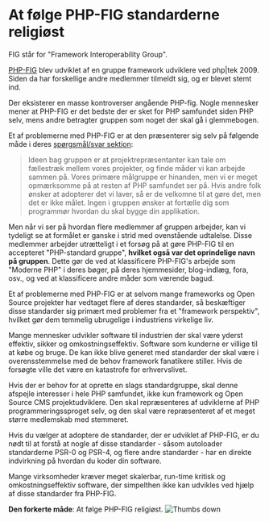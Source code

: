 # At følge PHP-FIG standarderne religiøst #

FIG står for "Framework Interoperability Group".

[PHP-FIG](http://www.php-fig.org/) blev udviklet af en gruppe framework udviklere ved php|tek 2009. Siden da har forskellige andre medlemmer tilmeldt sig, og er blevet stemt ind.

Der eksisterer en masse kontroverser angående PHP-fig. Nogle mennesker mener at PHP-FIG er det bedste der er sket for PHP samfundet siden PHP selv, mens andre betragter gruppen som noget der skal gå i glemmebogen.

Et af problemerne med PHP-FIG er at den præsenterer sig selv på følgende måde i deres [spørgsmål/svar sektion](http://www.php-fig.org/faqs/):

> Ideen bag gruppen er at projektrepræsentanter kan tale om fællestræk mellem vores projekter, og finde måder vi kan arbejde sammen på. Vores primære målgruppe er hinanden, men vi er meget opmærksomme på at resten af PHP samfundet ser på. Hvis andre folk ønsker at adopterer det vi laver, så er de velkomne til at gøre det, men det er ikke målet. Ingen i gruppen ønsker at fortælle dig som programmør hvordan du skal bygge din applikation.

Men når vi ser på hvordan flere medlemmer af gruppen arbejder, kan vi tydeligt se at formålet er ganske i strid med ovenstående udtalelse. Disse medlemmer arbejder utrætteligt i et forsøg på at gøre PHP-FIG til en accepteret "PHP-standard gruppe", **hvilket også var det oprindelige navn på gruppen**. Dette gør de ved at klassificere PHP-FIG's arbejde som "Moderne PHP" i deres bøger, på deres hjemmesider, blog-indlæg, fora, osv., og ved at klassificere andre måder som værende bagud.

Et af problemerne med PHP-FIG er at selvom mange frameworks og Open Source projekter har vedtaget flere af deres standarder, så beskæftiger disse standarder sig primært med problemer fra et "framework perspektiv", hvilket gør dem temmelig ubrugelige i industriens virkelige liv.

Mange mennesker udvikler software til industrien der skal være yderst effektiv, sikker og omkostningseffektiv. Software som kunderne er villige til at købe og bruge. De kan ikke blive generet med standarder der skal være i overensstemmelse med de behov framework fanatikere stiller. Hvis de forsøgte ville det være en katastrofe for erhvervslivet.

Hvis der er behov for at oprette en slags standardgruppe, skal denne afspejle interesser i hele PHP samfundet, ikke kun framework og Open Source CMS projektudviklere. Den skal repræsenteres af udviklerne af PHP programmeringssproget selv, og den skal være repræsenteret af et meget større medlemskab med stemmeret.

Hvis du vælger at adoptere de standarder, der er udviklet af PHP-FIG, er du nødt til at forstå at nogle af disse standarder - såsom autoloader standarderne PSR-0 og PSR-4, og flere andre standarder - har en direkte indvirkning på hvordan du koder din software.

Mange virksomheder kræver meget skalerbar, run-time kritisk og omkostningseffektiv software, der simpelthen ikke kan udvikles ved hjælp af disse standarder fra PHP-FIG.

**Den forkerte måde**: At følge PHP-FIG religiøst. ![Thumbs down](/img/thumbs-down.png)
